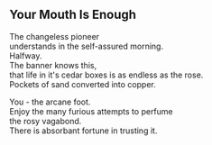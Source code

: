 Your Mouth Is Enough
--------------------
The changeless pioneer  
understands in the self-assured morning.  
Halfway.  
The banner knows this,  
that life in it's cedar boxes is as endless as the rose.  
Pockets of sand converted into copper.  
  
You - the arcane foot.  
Enjoy the many furious attempts to perfume  
the rosy vagabond.  
There is absorbant fortune in trusting it.  
